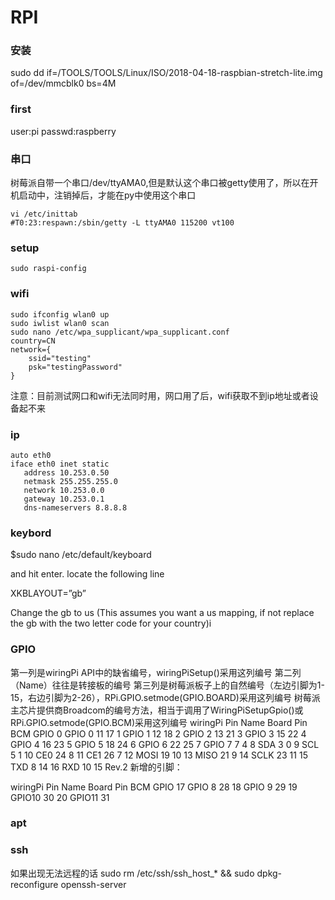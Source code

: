 RPI
==========
### 安装
sudo dd if=/TOOLS/TOOLS/Linux/ISO/2018-04-18-raspbian-stretch-lite.img  of=/dev/mmcblk0 bs=4M

### first
user:pi
passwd:raspberry
### 串口
树莓派自带一个串口/dev/ttyAMA0,但是默认这个串口被getty使用了，所以在开机启动中，注销掉后，才能在py中使用这个串口
```
vi /etc/inittab
#T0:23:respawn:/sbin/getty -L ttyAMA0 115200 vt100
```
### setup

```
sudo raspi-config
```
### wifi

```
sudo ifconfig wlan0 up
sudo iwlist wlan0 scan
sudo nano /etc/wpa_supplicant/wpa_supplicant.conf
country=CN
network={
    ssid="testing"
    psk="testingPassword"
}
```
注意：目前测试网口和wifi无法同时用，网口用了后，wifi获取不到ip地址或者设备起不来
### ip
```
auto eth0
iface eth0 inet static
   address 10.253.0.50
   netmask 255.255.255.0
   network 10.253.0.0
   gateway 10.253.0.1
   dns-nameservers 8.8.8.8
```
### keybord
$sudo nano /etc/default/keyboard 

and hit enter. locate the following line

XKBLAYOUT=”gb”

Change the gb to us (This assumes you want a us mapping, if not replace the gb with the two letter code for your country)i

### GPIO
第一列是wiringPi API中的缺省编号，wiringPiSetup()采用这列编号
第二列（Name）往往是转接板的编号
第三列是树莓派板子上的自然编号（左边引脚为1-15，右边引脚为2-26），RPi.GPIO.setmode(GPIO.BOARD)采用这列编号
树莓派主芯片提供商Broadcom的编号方法，相当于调用了WiringPiSetupGpio()或RPi.GPIO.setmode(GPIO.BCM)采用这列编号
wiringPi Pin	Name	Board Pin	BCM GPIO
0	GPIO 0	11	17
1	GPIO 1	12	18
2	GPIO 2	13	21
3	GPIO 3	15	22
4	GPIO 4	16	23
5	GPIO 5	18	24
6	GPIO 6	22	25
7	GPIO 7	7	4
8	SDA	3	0
9	SCL	5	1
10	CE0	24	8
11	CE1	26	7
12	MOSI	19	10
13	MISO	21	9
14	SCLK	23	11
15	TXD	8	14
16	RXD	10	15
Rev.2 新增的引脚：

wiringPi Pin	Name	Board Pin	BCM GPIO
17	GPIO 8		28
18	GPIO 9		29
19	GPIO10		30
20	GPIO11		31
### apt

### ssh
如果出现无法远程的话
sudo rm /etc/ssh/ssh_host_* && sudo dpkg-reconfigure openssh-server
